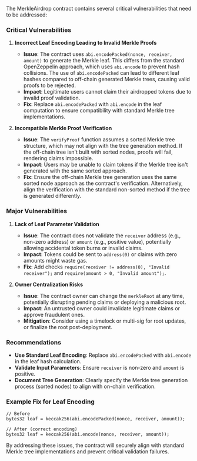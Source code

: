 The MerkleAirdrop contract contains several critical vulnerabilities that need to be addressed:

### Critical Vulnerabilities

1. **Incorrect Leaf Encoding Leading to Invalid Merkle Proofs**
   - **Issue**: The contract uses `abi.encodePacked(nonce, receiver, amount)` to generate the Merkle leaf. This differs from the standard OpenZeppelin approach, which uses `abi.encode` to prevent hash collisions. The use of `abi.encodePacked` can lead to different leaf hashes compared to off-chain generated Merkle trees, causing valid proofs to be rejected.
   - **Impact**: Legitimate users cannot claim their airdropped tokens due to invalid proof validation.
   - **Fix**: Replace `abi.encodePacked` with `abi.encode` in the leaf computation to ensure compatibility with standard Merkle tree implementations.

2. **Incompatible Merkle Proof Verification**
   - **Issue**: The `verifyProof` function assumes a sorted Merkle tree structure, which may not align with the tree generation method. If the off-chain tree isn't built with sorted nodes, proofs will fail, rendering claims impossible.
   - **Impact**: Users may be unable to claim tokens if the Merkle tree isn't generated with the same sorted approach.
   - **Fix**: Ensure the off-chain Merkle tree generation uses the same sorted node approach as the contract's verification. Alternatively, align the verification with the standard non-sorted method if the tree is generated differently.

### Major Vulnerabilities

1. **Lack of Leaf Parameter Validation**
   - **Issue**: The contract does not validate the `receiver` address (e.g., non-zero address) or `amount` (e.g., positive value), potentially allowing accidental token burns or invalid claims.
   - **Impact**: Tokens could be sent to `address(0)` or claims with zero amounts might waste gas.
   - **Fix**: Add checks `require(receiver != address(0), "Invalid receiver");` and `require(amount > 0, "Invalid amount");`.

2. **Owner Centralization Risks**
   - **Issue**: The contract owner can change the `merkleRoot` at any time, potentially disrupting pending claims or deploying a malicious root.
   - **Impact**: An untrusted owner could invalidate legitimate claims or approve fraudulent ones.
   - **Mitigation**: Consider using a timelock or multi-sig for root updates, or finalize the root post-deployment.

### Recommendations

- **Use Standard Leaf Encoding**: Replace `abi.encodePacked` with `abi.encode` in the leaf hash calculation.
- **Validate Input Parameters**: Ensure `receiver` is non-zero and `amount` is positive.
- **Document Tree Generation**: Clearly specify the Merkle tree generation process (sorted nodes) to align with on-chain verification.

### Example Fix for Leaf Encoding

```solidity
// Before
bytes32 leaf = keccak256(abi.encodePacked(nonce, receiver, amount));

// After (correct encoding)
bytes32 leaf = keccak256(abi.encode(nonce, receiver, amount));
```

By addressing these issues, the contract will securely align with standard Merkle tree implementations and prevent critical validation failures.
